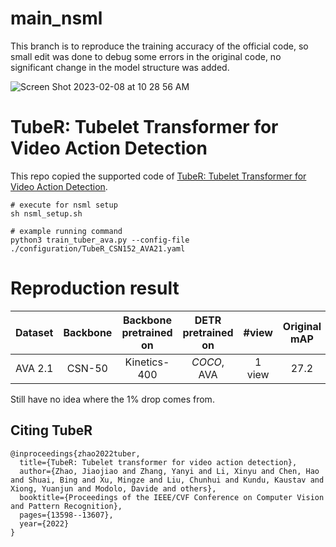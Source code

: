 # main_nsml

This branch is to reproduce the training accuracy of the official code, so small edit was done to debug some errors in the original code, no significant change in the model structure was added.

![Screen Shot 2023-02-08 at 10 28 56 AM](https://media.oss.navercorp.com/user/36297/files/62f540a0-e4c4-40e0-af17-88b219444bd9)


# TubeR: Tubelet Transformer for Video Action Detection

This repo copied the supported code of [TubeR: Tubelet Transformer for Video Action Detection](https://openaccess.thecvf.com/content/CVPR2022/papers/Zhao_TubeR_Tubelet_Transformer_for_Video_Action_Detection_CVPR_2022_paper.pdf). 

```
# execute for nsml setup
sh nsml_setup.sh

# example running command
python3 train_tuber_ava.py --config-file ./configuration/TubeR_CSN152_AVA21.yaml
```
# Reproduction result

| Dataset | Backbone | Backbone pretrained on | DETR pretrained on | #view | Original mAP | Reproduced mAP | config |
| :---: | :---: | :-----: | :-----: |  :---: | :----: | :---: | :---: |
| AVA 2.1 | CSN-50 | Kinetics-400 | *COCO*, AVA | 1 view | 27.2 |  *26.1* | [config](configuration/TubeR_CSN50_AVA21.yaml) |

Still have no idea where the 1% drop comes from. 

## Citing TubeR
```
@inproceedings{zhao2022tuber,
  title={TubeR: Tubelet transformer for video action detection},
  author={Zhao, Jiaojiao and Zhang, Yanyi and Li, Xinyu and Chen, Hao and Shuai, Bing and Xu, Mingze and Liu, Chunhui and Kundu, Kaustav and Xiong, Yuanjun and Modolo, Davide and others},
  booktitle={Proceedings of the IEEE/CVF Conference on Computer Vision and Pattern Recognition},
  pages={13598--13607},
  year={2022}
}
```
